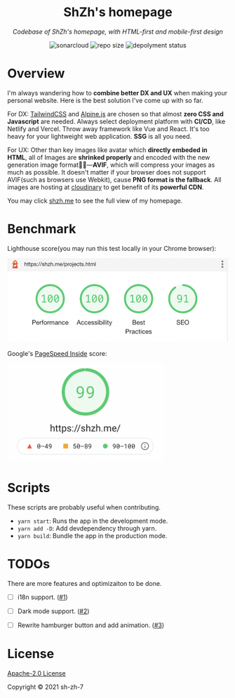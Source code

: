 

<h1 align="center">ShZh's homepage</h1>

<p align="center"><i>Codebase of ShZh's homepage, with HTML-first and mobile-first design</i></p>

<p align="center">
    <a href="https://sonarcloud.io/dashboard?id=ShZh-websites_my-personal-homepage" style="text-decoration:none" >
        <img src="https://sonarcloud.io/api/project_badges/measure?project=ShZh-websites_my-personal-homepage&metric=vulnerabilities" alt="sonarcloud"/>
    </a>
    <a href="https://github.com/ShZh-websites/my-personal-homepage" style="text-decoration:none" >
        <img src="https://img.shields.io/github/languages/code-size/ShZh-websites/my-personal-homepage" alt="repo size"/>
    </a>
  <a href="https://app.netlify.com/sites/sad-bardeen-bf5b4e/deploys" style="text-decoration:none">
        <img src="https://api.netlify.com/api/v1/badges/6e9453ef-0890-49a6-94c8-19546c95e5ec/deploy-status" alt="depolyment status"/>
    </a>
</p>

# Overview

I'm always wandering how to **combine better DX and UX** when making your personal website. Here is the best solution I've come up with so far.

For DX: [TailwindCSS](https://tailwindcss.com/) and [Alpine.js](https://alpinejs.dev/) are chosen so that almost **zero CSS and Javascript** are needed. Always select deployment platform with **CI/CD**, like Netlify and Vercel. Throw away framework like Vue and React. It's too heavy for your lightweight web application. **SSG** is all you need.

For UX: Other than key images like avatar which **directly embeded in HTML**, all of Images are **shrinked properly** and encoded with the new generation image format—**AVIF**, which will compress your images as much as possible. It doesn't matter if your browser does not support AVIF(such as browsers use Webkit), cause **PNG format is the fallback**. All images are hosting at [cloudinary](https://cloudinary.com/) to get benefit of its **powerful CDN**.

 You may click [shzh.me](https://shzh.me) to see the full view of my homepage.



# Benchmark

Lighthouse score(you may run this test locally in your Chrome browser):

<img src="assets/lighthouse.png" width=600px />

Google's [PageSpeed Inside](https://developers.google.com/speed/pagespeed/insights/?url=https%3A%2F%2Fshzh.me%2F&tab=desktop) score:

<img src="./assets/page_speed_inside.png" height=225px />



# Scripts

These scripts are probably useful when contributing.

- `yarn start`: Runs the app in the development mode.
- `yarn add -D`: Add devdependency through yarn.
- `yarn build`: Bundle the app in the production mode.



# TODOs

There are more features and optimizaiton to be done.

- [ ] i18n support. ([#1](https://github.com/ShZh-websites/my-personal-homepage/issues/1))
- [ ] Dark mode support. ([#2](https://github.com/ShZh-websites/my-personal-homepage/issues/2))
- [ ] Rewrite hamburger button and add animation. ([#3](https://github.com/ShZh-websites/my-personal-homepage/issues/3))



# License

[Apache-2.0 License](LICENSE)

Copyright ©️ 2021 sh-zh-7